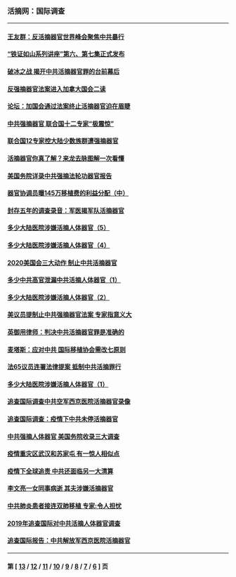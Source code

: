 ### 活摘网：国际调查
---
#### [王友群：反活摘器官世界峰会聚焦中共暴行](../../pages/nf5947/n13250738.md?11110430) 
#### [“铁证如山系列讲座”第六、第七集正式发布](../../pages/nf5947/n13106287.md?11110430) 
#### [破冰之战 揭开中共活摘器官罪的台前幕后](../../pages/nf5947/n13082457.md?11110430) 
#### [反强摘器官法案进入加拿大国会二读](../../pages/nf5947/n13033450.md?11110430) 
#### [论坛：加国会通过法案终止活摘器官迫在眉睫](../../pages/nf5947/n13029839.md?11110430) 
#### [中共强摘器官 联合国十二专家“极震惊”](../../pages/nf5947/n13024313.md?11110430) 
#### [联合国12专家控大陆少数族群遭强摘器官](../../pages/nf5947/n13023877.md?11110430) 
#### [活摘器官你真了解？来龙去脉图解一次看懂](../../pages/nf5947/n13013820.md?11110430) 
#### [美国务院详录中共强摘法轮功器官报告](../../pages/nf5947/n12944519.md?11110430) 
#### [器官协调员曝145万移植费的利益分配（中）](../../pages/nf5947/n12894547.md?11110430) 
#### [封存五年的调查录音：军医揭军队活摘器官](../../pages/nf5947/n12798692.md?11110430) 
#### [多少大陆医院涉嫌活摘人体器官（5）](../../pages/nf5947/n12768383.md?11110430) 
#### [多少大陆医院涉嫌活摘人体器官（4）](../../pages/nf5947/n12664434.md?11110430) 
#### [2020美国会三大动作 制止中共活摘器官](../../pages/nf5947/n12682004.md?11110430) 
#### [多少中共高官泄漏中共活摘人体器官（1）](../../pages/nf5947/n12671234.md?11110430) 
#### [多少大陆医院涉嫌活摘人体器官（2）](../../pages/nf5947/n12655589.md?11110430) 
#### [美议员提制止中共强摘器官法案 专家指意义大](../../pages/nf5947/n12630561.md?11110430) 
#### [英御用律师：判决中共活摘器官罪是准确的](../../pages/nf5947/n12580740.md?11110430) 
#### [麦塔斯：应对中共 国际移植协会需改七原则](../../pages/nf5947/n12514711.md?11110430) 
#### [法65议员连署法律提案 抵制中共活摘罪行](../../pages/nf5947/n12437047.md?11110430) 
#### [多少大陆医院涉嫌活摘人体器官（1）](../../pages/nf5947/n12414284.md?11110430) 
#### [追查国际调查中共空军西京医院活摘器官录像](../../pages/nf5947/n12348837.md?11110430) 
#### [追查国际调查：疫情下中共未停活摘器官](../../pages/nf5947/n12273415.md?11110430) 
#### [中共强摘人体器官 美国务院收录三大调查](../../pages/nf5947/n12181488.md?11110430) 
#### [疫情重灾区武汉和苏家屯 有一惊人相似点](../../pages/nf5947/n12150824.md?11110430) 
#### [疫情下全球追责 中共还面临另一大清算](../../pages/nf5947/n12070397.md?11110430) 
#### [李文亮一女同事病逝 其夫涉嫌活摘器官](../../pages/nf5947/n11957882.md?11110430) 
#### [中共肺炎患者接连双肺移植 专家:令人担忧](../../pages/nf5947/n11945516.md?11110430) 
#### [2019年追查国际对中共活摘人体器官调查](../../pages/nf5947/n11917733.md?11110430) 
#### [追查国际报告：中共解放军西京医院活摘器官](../../pages/nf5947/n11838359.md?11110430) 

---
#### 第 [ [13](./13.md?11110430) / [12](./12.md?11110430) / [11](./11.md?11110430) / [10](./10.md?11110430) / [9](./9.md?11110430) / [8](./8.md?11110430) / [7](./7.md?11110430) / [6](./6.md?11110430) ] 页
